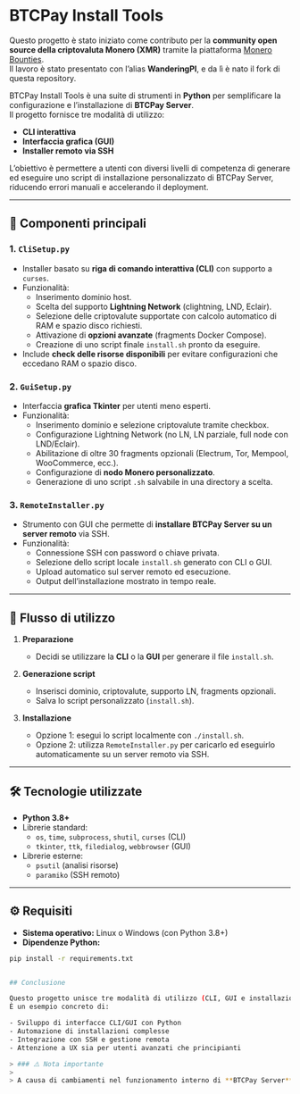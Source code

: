 # BTCPay Install Tools

Questo progetto è stato iniziato come contributo per la **community open source della criptovaluta Monero (XMR)** tramite la piattaforma [Monero Bounties](https://bounties.monero.social/posts/77/10-052m-make-btcpay-server-configuration-accessible).  
Il lavoro è stato presentato con l’alias **WanderingPI**, e da lì è nato il fork di questa repository.  

BTCPay Install Tools è una suite di strumenti in **Python** per semplificare la configurazione e l’installazione di **BTCPay Server**.  
Il progetto fornisce tre modalità di utilizzo:  
- **CLI interattiva**  
- **Interfaccia grafica (GUI)**  
- **Installer remoto via SSH**  

L’obiettivo è permettere a utenti con diversi livelli di competenza di generare ed eseguire uno script di installazione personalizzato di BTCPay Server, riducendo errori manuali e accelerando il deployment.

---

## 📂 Componenti principali

### 1. `CliSetup.py`
- Installer basato su **riga di comando interattiva (CLI)** con supporto a `curses`.  
- Funzionalità:
  - Inserimento dominio host.  
  - Scelta del supporto **Lightning Network** (clightning, LND, Eclair).  
  - Selezione delle criptovalute supportate con calcolo automatico di RAM e spazio disco richiesti.  
  - Attivazione di **opzioni avanzate** (fragments Docker Compose).  
  - Creazione di uno script finale `install.sh` pronto da eseguire.  
- Include **check delle risorse disponibili** per evitare configurazioni che eccedano RAM o spazio disco.  

### 2. `GuiSetup.py`
- Interfaccia **grafica Tkinter** per utenti meno esperti.  
- Funzionalità:
  - Inserimento dominio e selezione criptovalute tramite checkbox.  
  - Configurazione Lightning Network (no LN, LN parziale, full node con LND/Eclair).  
  - Abilitazione di oltre 30 fragments opzionali (Electrum, Tor, Mempool, WooCommerce, ecc.).  
  - Configurazione di **nodo Monero personalizzato**.  
  - Generazione di uno script `.sh` salvabile in una directory a scelta.  

### 3. `RemoteInstaller.py`
- Strumento con GUI che permette di **installare BTCPay Server su un server remoto** via SSH.  
- Funzionalità:
  - Connessione SSH con password o chiave privata.  
  - Selezione dello script locale `install.sh` generato con CLI o GUI.  
  - Upload automatico sul server remoto ed esecuzione.  
  - Output dell’installazione mostrato in tempo reale.  

---

## 🚀 Flusso di utilizzo

1. **Preparazione**  
   - Decidi se utilizzare la **CLI** o la **GUI** per generare il file `install.sh`.  

2. **Generazione script**  
   - Inserisci dominio, criptovalute, supporto LN, fragments opzionali.  
   - Salva lo script personalizzato (`install.sh`).  

3. **Installazione**  
   - Opzione 1: esegui lo script localmente con `./install.sh`.  
   - Opzione 2: utilizza `RemoteInstaller.py` per caricarlo ed eseguirlo automaticamente su un server remoto via SSH.  

---

## 🛠️ Tecnologie utilizzate

- **Python 3.8+**  
- Librerie standard:  
  - `os`, `time`, `subprocess`, `shutil`, `curses` (CLI)  
  - `tkinter`, `ttk`, `filedialog`, `webbrowser` (GUI)  
- Librerie esterne:  
  - `psutil` (analisi risorse)  
  - `paramiko` (SSH remoto)  

---

## ⚙️ Requisiti

- **Sistema operativo:** Linux o Windows (con Python 3.8+)  
- **Dipendenze Python:**  

```bash
pip install -r requirements.txt


## Conclusione

Questo progetto unisce tre modalità di utilizzo (CLI, GUI e installazione remota) per facilitare il deployment di **BTCPay Server**.  
È un esempio concreto di:

- Sviluppo di interfacce CLI/GUI con Python
- Automazione di installazioni complesse
- Integrazione con SSH e gestione remota
- Attenzione a UX sia per utenti avanzati che principianti

> ### ⚠️ Nota importante
> 
> A causa di cambiamenti nel funzionamento interno di **BTCPay Server**, questo progetto è da considerarsi attualmente **deprecato**.



